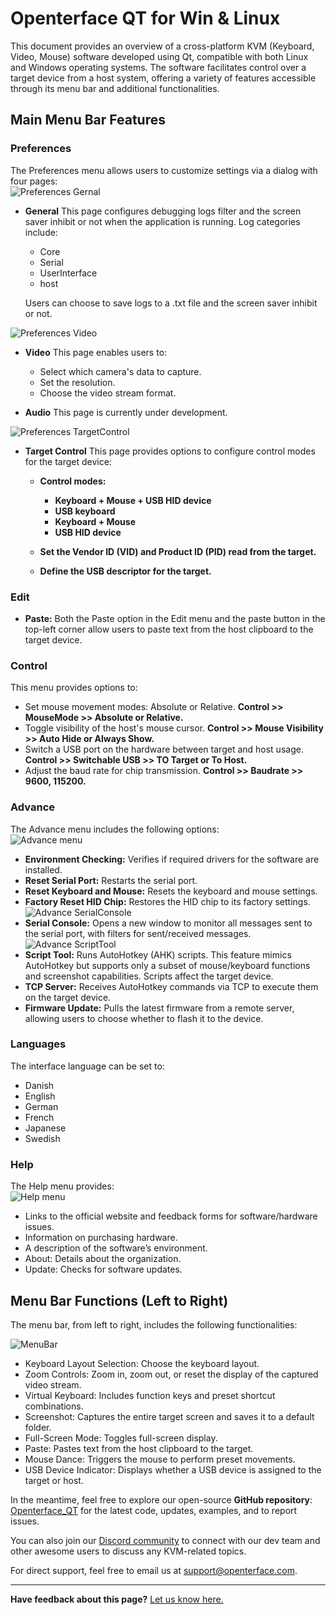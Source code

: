 # Openterface QT for Win & Linux

This document provides an overview of a cross-platform KVM (Keyboard, Video, Mouse) software developed using Qt, compatible with both Linux and Windows operating systems. The software facilitates control over a target device from a host system, offering a variety of features accessible through its menu bar and additional functionalities.

## Main Menu Bar Features

### Preferences

The Preferences menu allows users to customize settings via a dialog with four pages:<br>
![Preferences Gernal](https://assets.openterface.com/images/qt/preferenceGernal.webp)

-   **General** This page configures debugging logs filter and the screen saver inhibit or not when the application is running. Log categories include:

    -   Core
    -   Serial
    -   UserInterface
    -   host

    Users can choose to save logs to a .txt file and the screen saver inhibit or not.<br>

![Preferences Video](https://assets.openterface.com/images/qt/preferenceVideo.webp)

-   **Video** This page enables users to:

    -   Select which camera's data to capture.
    -   Set the resolution.
    -   Choose the video stream format.

-   **Audio** This page is currently under development.<br>

![Preferences TargetControl](https://assets.openterface.com/images/qt/preferenceTargetControl.webp)

-   **Target Control** This page provides options to configure control modes for the target device:

    -   **Control modes:**

        -   **Keyboard + Mouse + USB HID device**
        -   **USB keyboard**
        -   **Keyboard + Mouse**
        -   **USB HID device**

    -   **Set the Vendor ID (VID) and Product ID (PID) read from the target.**
    -   **Define the USB descriptor for the target.**

### Edit

-   **Paste:** Both the Paste option in the Edit menu and the paste button in the top-left corner allow users to paste text from the host clipboard to the target device.

### Control

This menu provides options to:<br>

-   Set mouse movement modes: Absolute or Relative. **Control >> MouseMode >> Absolute or Relative.**
-   Toggle visibility of the host's mouse cursor. **Control >> Mouse Visibility >> Auto Hide or Always Show.**
-   Switch a USB port on the hardware between target and host usage. **Control >> Switchable USB >> TO Target or To Host.**
-   Adjust the baud rate for chip transmission. **Control >> Baudrate >> 9600, 115200.**

### Advance

The Advance menu includes the following options:<br>
![Advance menu](https://assets.openterface.com/images/qt/menuAdvance.webp)

-   **Environment Checking:** Verifies if required drivers for the software are installed.
-   **Reset Serial Port:** Restarts the serial port.
-   **Reset Keyboard and Mouse:** Resets the keyboard and mouse settings.
-   **Factory Reset HID Chip:** Restores the HID chip to its factory settings.<br>
    ![Advance SerialConsole](https://assets.openterface.com/images/qt/advanceSerialConsole.webp)
-   **Serial Console:** Opens a new window to monitor all messages sent to the serial port, with filters for sent/received messages.<br>
    ![Advance ScriptTool](https://assets.openterface.com/images/qt/advanceScriptTool.webp)
-   **Script Tool:** Runs AutoHotkey (AHK) scripts. This feature mimics AutoHotkey but supports only a subset of mouse/keyboard functions and screenshot capabilities. Scripts affect the target device.
-   **TCP Server:** Receives AutoHotkey commands via TCP to execute them on the target device.
-   **Firmware Update:** Pulls the latest firmware from a remote server, allowing users to choose whether to flash it to the device.

### Languages

The interface language can be set to:

-   Danish
-   English
-   German
-   French
-   Japanese
-   Swedish

### Help

The Help menu provides: <br>
![Help menu](https://assets.openterface.com/images/qt/menuHelp.webp)

-   Links to the official website and feedback forms for software/hardware issues.
-   Information on purchasing hardware.
-   A description of the software’s environment.
-   About: Details about the organization.
-   Update: Checks for software updates.

## Menu Bar Functions (Left to Right)

The menu bar, from left to right, includes the following functionalities:<br>

![MenuBar](https://assets.openterface.com/images/qt/menubar.webp)

-   Keyboard Layout Selection: Choose the keyboard layout.
-   Zoom Controls: Zoom in, zoom out, or reset the display of the captured video stream.
-   Virtual Keyboard: Includes function keys and preset shortcut combinations.
-   Screenshot: Captures the entire target screen and saves it to a default folder.
-   Full-Screen Mode: Toggles full-screen display.
-   Paste: Pastes text from the host clipboard to the target.
-   Mouse Dance: Triggers the mouse to perform preset movements.
-   USB Device Indicator: Displays whether a USB device is assigned to the target or host.

In the meantime, feel free to explore our open-source **GitHub repository**: [Openterface_QT](https://github.com/TechxArtisanStudio/Openterface_QT) for the latest code, updates, examples, and to report issues.

You can also join our [Discord community](/discord) to connect with our dev team and other awesome users to discuss any KVM-related topics.

For direct support, feel free to email us at [support@openterface.com](mailto:support@openterface.com).

---

**Have feedback about this page?** [Let us know here.](https://forms.gle/wmxoR2C1VdG36mT69)
